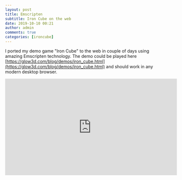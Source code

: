 ```yaml
---
layout: post
title: Emscripten
subtitle: Iron Cube on the web
date: 2019-10-10 00:21
author: admin
comments: true
categories: [ironcube]
---
```

I ported my demo game "Iron Cube" to the web in couple of days using amazing Emscripten technology.
The demo could be played here [https://glow3d.com/blog/demos/iron_cube.html](https://glow3d.com/blog/demos/iron_cube.html) and should work in any modern desktop browser.
<div class="videoWrapper"><iframe width="560" height="315" src="https://www.youtube.com/embed/XuThzEtzWnI" frameborder="0" allow="accelerometer; autoplay; encrypted-media; gyroscope; picture-in-picture" allowfullscreen></iframe></div>






